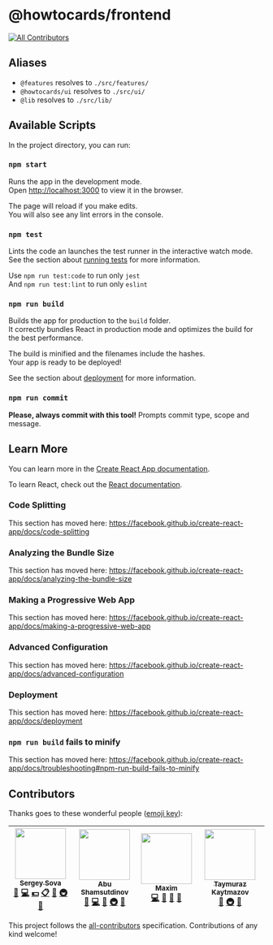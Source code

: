 # @howtocards/frontend

[![All Contributors](https://img.shields.io/badge/all_contributors-4-orange.svg?style=flat-square)](#contributors)

## Aliases

- `@features` resolves to `./src/features/`
- `@howtocards/ui` resolves to `./src/ui/`
- `@lib` resolves to `./src/lib/`

## Available Scripts

In the project directory, you can run:

### `npm start`

Runs the app in the development mode.<br>
Open [http://localhost:3000](http://localhost:3000) to view it in the browser.

The page will reload if you make edits.<br>
You will also see any lint errors in the console.

### `npm test`

Lints the code an launches the test runner in the interactive watch mode.<br>
See the section about [running tests](https://facebook.github.io/create-react-app/docs/running-tests) for more information.

Use `npm run test:code` to run only `jest`<br>
And `npm run test:lint` to run only `eslint`<br>

### `npm run build`

Builds the app for production to the `build` folder.<br>
It correctly bundles React in production mode and optimizes the build for the best performance.

The build is minified and the filenames include the hashes.<br>
Your app is ready to be deployed!

See the section about [deployment](https://facebook.github.io/create-react-app/docs/deployment) for more information.

### `npm run commit`

**Please, always commit with this tool!**
Prompts commit type, scope and message.<br>

## Learn More

You can learn more in the [Create React App documentation](https://facebook.github.io/create-react-app/docs/getting-started).

To learn React, check out the [React documentation](https://reactjs.org/).

### Code Splitting

This section has moved here: https://facebook.github.io/create-react-app/docs/code-splitting

### Analyzing the Bundle Size

This section has moved here: https://facebook.github.io/create-react-app/docs/analyzing-the-bundle-size

### Making a Progressive Web App

This section has moved here: https://facebook.github.io/create-react-app/docs/making-a-progressive-web-app

### Advanced Configuration

This section has moved here: https://facebook.github.io/create-react-app/docs/advanced-configuration

### Deployment

This section has moved here: https://facebook.github.io/create-react-app/docs/deployment

### `npm run build` fails to minify

This section has moved here: https://facebook.github.io/create-react-app/docs/troubleshooting#npm-run-build-fails-to-minify

## Contributors

Thanks goes to these wonderful people ([emoji key](https://github.com/kentcdodds/all-contributors#emoji-key)):

<!-- ALL-CONTRIBUTORS-LIST:START - Do not remove or modify this section -->
<!-- prettier-ignore -->
| [<img src="https://avatars0.githubusercontent.com/u/5620073?v=4" width="100px;"/><br /><sub><b>Sergey Sova</b></sub>](https://sergeysova.com)<br />[📖](https://github.com/howtocards/frontend/commits?author=sergeysova "Documentation") [💻](https://github.com/howtocards/frontend/commits?author=sergeysova "Code") [💵](#financial-sergeysova "Financial") [📋](#eventOrganizing-sergeysova "Event Organizing") [🤔](#ideas-sergeysova "Ideas, Planning, & Feedback") [🚇](#infra-sergeysova "Infrastructure (Hosting, Build-Tools, etc)") [👀](#review-sergeysova "Reviewed Pull Requests") | [<img src="https://avatars0.githubusercontent.com/u/22033385?v=4" width="100px;"/><br /><sub><b>Abu Shamsutdinov</b></sub>](https://github.com/yakotika)<br />[📖](https://github.com/howtocards/frontend/commits?author=yakotika "Documentation") [💻](https://github.com/howtocards/frontend/commits?author=yakotika "Code") [🤔](#ideas-yakotika "Ideas, Planning, & Feedback") [🚇](#infra-yakotika "Infrastructure (Hosting, Build-Tools, etc)") [👀](#review-yakotika "Reviewed Pull Requests") | [<img src="https://avatars0.githubusercontent.com/u/7874664?v=4" width="100px;"/><br /><sub><b>Maxim</b></sub>](https://github.com/mg901)<br />[💻](https://github.com/howtocards/frontend/commits?author=mg901 "Code") [🤔](#ideas-mg901 "Ideas, Planning, & Feedback") [🎨](#design-mg901 "Design") [🔧](#tool-mg901 "Tools") | [<img src="https://avatars2.githubusercontent.com/u/5769345?v=4" width="100px;"/><br /><sub><b>Taymuraz Kaytmazov</b></sub>](https://github.com/atassis)<br />[🤔](#ideas-atassis "Ideas, Planning, & Feedback") [🚇](#infra-atassis "Infrastructure (Hosting, Build-Tools, etc)") [👀](#review-atassis "Reviewed Pull Requests") |
| :---: | :---: | :---: | :---: |

<!-- ALL-CONTRIBUTORS-LIST:END -->

This project follows the [all-contributors](https://github.com/kentcdodds/all-contributors) specification. Contributions of any kind welcome!
